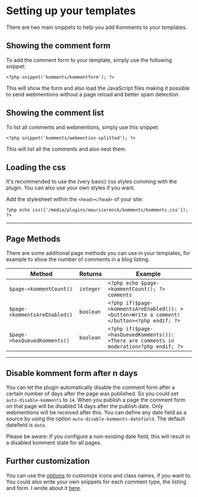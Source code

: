 # Setting up your templates

There are two main snippets to help you add Komments to your templates.

## Showing the comment form

To add the comment form to your template, simply use the following snippet:

```
<?php snippet('komments/kommentform'); ?>
```

This will show the form and also load the JavaScript files making it possible to send webmentions without a page reload and better spam detection.

## Showing the comment list

To list all comments and webmentions, simply use this snippet:

```
<?php snippet('komments/webmention-splitted'); ?>
```

This will list all the comments and also nest them.

## Loading the css

It's recommended to use the (very basic) css styles comming with the plugin. You can also use your own styles if you want. 

Add the stylesheet within the `<head></head>` of your site:

```
?php echo css(['/media/plugins/mauricerenck/komments/komments.css']); ?>
```


---

## Page Methods

There are some additional page methods you can use in your templates, for example to show the number of comments in a blog listing.

| Method                        | Returns   | Example                                                                                    |
| ----------------------------- | --------- | ------------------------------------------------------------------------------------------ |
| `$page->kommentCount()`       | `integer` | `<?php echo $page->kommentCount(); ?> comments`                                            |
| `$page->kommentsAreEnabled()` | `boolean` | `<?php if($page->kommentsAreEnabled()): ><button>Write a comment!</button><?php endif; ?>` |
| `$page->hasQueuedKomments()`  | `boolean` | `<?php if($page->hasQueuedKomments()): >There are comments in moderation<?php endif; ?>`   |

---


## Disable komment form after n days

You can let the plugin automatically disable the comment form after a certain number of days after the page was published. So you could set `auto-disable-komments` to `14`. When you publish a page the comment form on that page will be disabled 14 days after the publish date. Only webmentions will be received after this. You can define any date field as a source by using the option `auto-disable-komments-datefield`. The default datefield is `date`.

Please be aware: If you configure a non-existing date field, this will result in a disabled komment state for all pages.

## Further customization

You can use the [options](/docs/options.md) to customize icons and class names, if you want to. You could also write your own snippets for each comment type, the listing and form. I wrote about it [here](https://maurice-renck.de/en/projects/komments/custom-comments-design).

